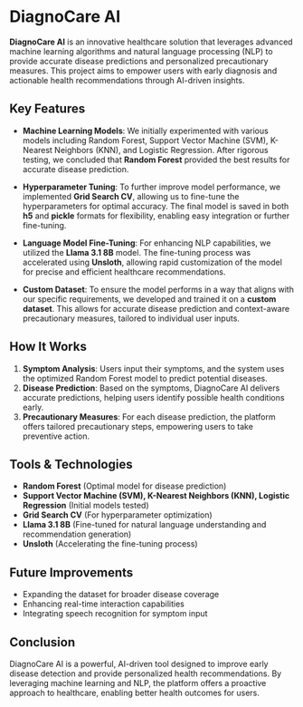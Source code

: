 # DiagnoCare AI

**DiagnoCare AI** is an innovative healthcare solution that leverages advanced machine learning algorithms and natural language processing (NLP) to provide accurate disease predictions and personalized precautionary measures. This project aims to empower users with early diagnosis and actionable health recommendations through AI-driven insights.

## Key Features

- **Machine Learning Models**: We initially experimented with various models including Random Forest, Support Vector Machine (SVM), K-Nearest Neighbors (KNN), and Logistic Regression. After rigorous testing, we concluded that **Random Forest** provided the best results for accurate disease prediction.
  
- **Hyperparameter Tuning**: To further improve model performance, we implemented **Grid Search CV**, allowing us to fine-tune the hyperparameters for optimal accuracy. The final model is saved in both **h5** and **pickle** formats for flexibility, enabling easy integration or further fine-tuning.

- **Language Model Fine-Tuning**: For enhancing NLP capabilities, we utilized the **Llama 3.1 8B** model. The fine-tuning process was accelerated using **Unsloth**, allowing rapid customization of the model for precise and efficient healthcare recommendations.

- **Custom Dataset**: To ensure the model performs in a way that aligns with our specific requirements, we developed and trained it on a **custom dataset**. This allows for accurate disease prediction and context-aware precautionary measures, tailored to individual user inputs.

## How It Works

1. **Symptom Analysis**: Users input their symptoms, and the system uses the optimized Random Forest model to predict potential diseases.
2. **Disease Prediction**: Based on the symptoms, DiagnoCare AI delivers accurate predictions, helping users identify possible health conditions early.
3. **Precautionary Measures**: For each disease prediction, the platform offers tailored precautionary steps, empowering users to take preventive action.

## Tools & Technologies

- **Random Forest** (Optimal model for disease prediction)
- **Support Vector Machine (SVM), K-Nearest Neighbors (KNN), Logistic Regression** (Initial models tested)
- **Grid Search CV** (For hyperparameter optimization)
- **Llama 3.1 8B** (Fine-tuned for natural language understanding and recommendation generation)
- **Unsloth** (Accelerating the fine-tuning process)

## Future Improvements

- Expanding the dataset for broader disease coverage
- Enhancing real-time interaction capabilities
- Integrating speech recognition for symptom input

## Conclusion

DiagnoCare AI is a powerful, AI-driven tool designed to improve early disease detection and provide personalized health recommendations. By leveraging machine learning and NLP, the platform offers a proactive approach to healthcare, enabling better health outcomes for users.

